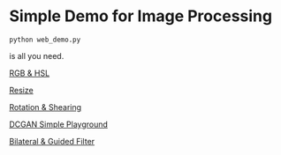 # Simple Demo for Image Processing

```
python web_demo.py
```
is all you need. 

[RGB & HSL](docs/hw1.md)

[Resize](docs/hw2.md)

[Rotation & Shearing](docs/hw2.md)

[DCGAN Simple Playground](docs/hw3.md)

[Bilateral & Guided Filter](docs/hw4.md)